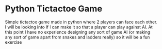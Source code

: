 # Python Tictactoe Game

Simple tictactoe game made in python where 2 players can face each other. I will be looking into if I can make it so that a player can play against AI. At this point I have no experience designing any sort of game AI (or making any sort of game apart from snakes and ladders really) so it will be a fun exercise
